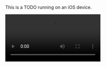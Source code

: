 This is a TODO running on an iOS device.

![image](https://github.com/qqqqqqqqqqh/TODO/blob/master/TODO_test.mp4)
